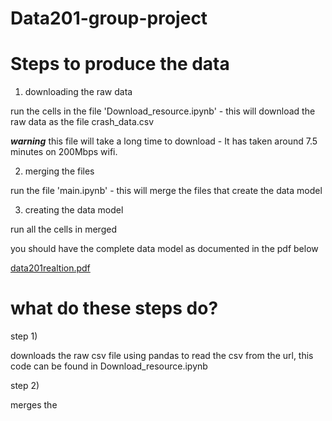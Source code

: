 # Data201-group-project

# Steps to produce the data

1) downloading the raw data 

run the cells in the file 'Download_resource.ipynb' - this will download the raw data as the file crash_data.csv

***warning*** this file will take a long time to download - It has taken around 7.5 minutes on 200Mbps wifi.

2) merging the files  

run the file 'main.ipynb' - this will merge the files that create the data model

3) creating the data model

run all the cells in merged

you should have the complete data model as documented in the pdf below 


[data201realtion.pdf](https://github.com/Cambo9p/Data201-group-project/files/9795705/data201realtion.pdf)


# what do these steps do?

step 1)

downloads the raw csv file using pandas to read the csv from the url, this code can be found in Download_resource.ipynb

step 2)

merges the 
